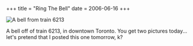 +++
title = "Ring The Bell"
date = 2006-06-16
+++

![A bell from train 6213](http://www.aphoenix.ca/photoblog/photos/RingTheBell.jpg)

A bell off of train 6213, in downtown Toronto. You get two pictures today... let's pretend that I posted this one tomorrow, k?
